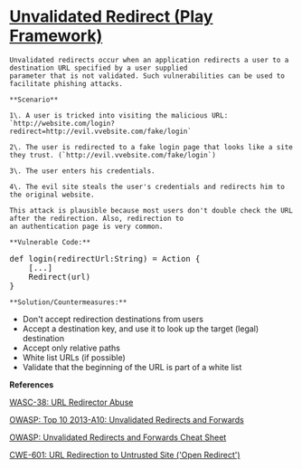 # [Unvalidated Redirect (Play Framework)](https://find-sec-bugs.github.io/bugs.htm#PLAY_UNVALIDATED_REDIRECT)

    Unvalidated redirects occur when an application redirects a user to a destination URL specified by a user supplied
    parameter that is not validated. Such vulnerabilities can be used to facilitate phishing attacks.

    **Scenario**  

    1\. A user is tricked into visiting the malicious URL: `http://website.com/login?redirect=http://evil.vvebsite.com/fake/login`  

    2\. The user is redirected to a fake login page that looks like a site they trust. (`http://evil.vvebsite.com/fake/login`)  

    3\. The user enters his credentials.  

    4\. The evil site steals the user's credentials and redirects him to the original website.  

    This attack is plausible because most users don't double check the URL after the redirection. Also, redirection to
    an authentication page is very common.

    **Vulnerable Code:**  

<pre>def login(redirectUrl:String) = Action {
    [...]
    Redirect(url)
}</pre>

    **Solution/Countermeasures:**  

*   Don't accept redirection destinations from users
*   Accept a destination key, and use it to look up the target (legal) destination
*   Accept only relative paths
*   White list URLs (if possible)
*   Validate that the beginning of the URL is part of a white list

**References**  

[WASC-38: URL Redirector Abuse](http://projects.webappsec.org/w/page/13246981/URL%20Redirector%20Abuse)  

[OWASP: Top 10 2013-A10: Unvalidated Redirects and Forwards](https://www.owasp.org/index.php/Top_10_2013-A10-Unvalidated_Redirects_and_Forwards)  

[OWASP: Unvalidated Redirects and Forwards Cheat Sheet](https://www.owasp.org/index.php/Unvalidated_Redirects_and_Forwards_Cheat_Sheet)  

[CWE-601: URL Redirection to Untrusted Site ('Open Redirect')](https://cwe.mitre.org/data/definitions/601.html)